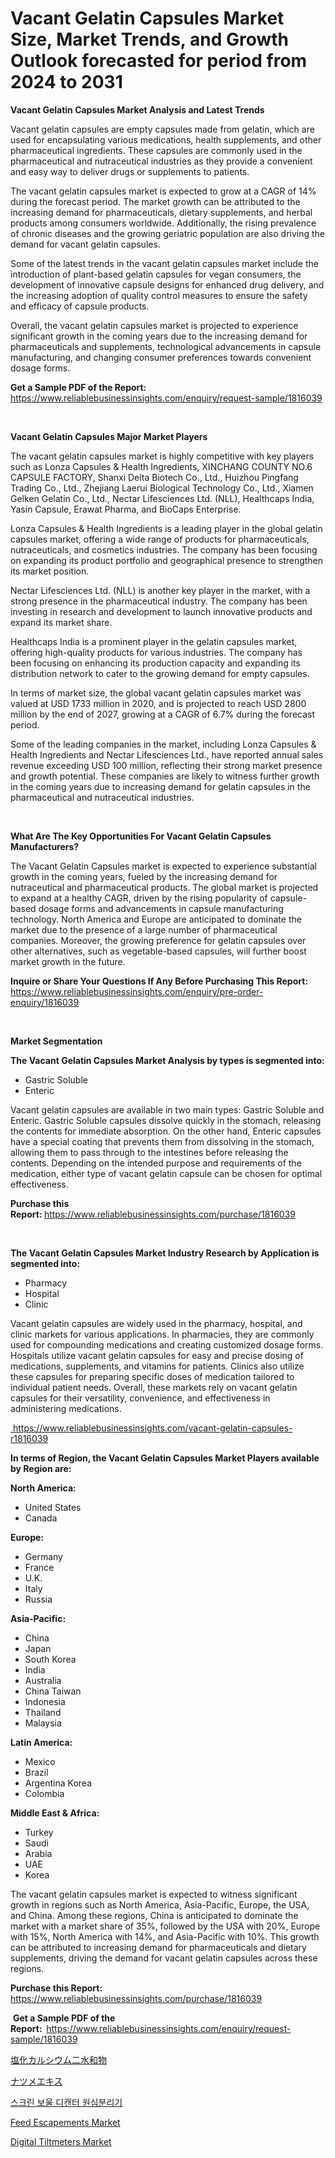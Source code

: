 <p><h1>Vacant Gelatin Capsules Market Size, Market Trends, and Growth Outlook forecasted for period from 2024 to 2031</h1></p><p><strong>Vacant Gelatin Capsules Market Analysis and Latest Trends</strong></p>
<p><p>Vacant gelatin capsules are empty capsules made from gelatin, which are used for encapsulating various medications, health supplements, and other pharmaceutical ingredients. These capsules are commonly used in the pharmaceutical and nutraceutical industries as they provide a convenient and easy way to deliver drugs or supplements to patients.</p><p>The vacant gelatin capsules market is expected to grow at a CAGR of 14% during the forecast period. The market growth can be attributed to the increasing demand for pharmaceuticals, dietary supplements, and herbal products among consumers worldwide. Additionally, the rising prevalence of chronic diseases and the growing geriatric population are also driving the demand for vacant gelatin capsules.</p><p>Some of the latest trends in the vacant gelatin capsules market include the introduction of plant-based gelatin capsules for vegan consumers, the development of innovative capsule designs for enhanced drug delivery, and the increasing adoption of quality control measures to ensure the safety and efficacy of capsule products.</p><p>Overall, the vacant gelatin capsules market is projected to experience significant growth in the coming years due to the increasing demand for pharmaceuticals and supplements, technological advancements in capsule manufacturing, and changing consumer preferences towards convenient dosage forms.</p></p>
<p><strong>Get a Sample PDF of the Report:&nbsp;</strong> <a href="https://www.reliablebusinessinsights.com/enquiry/request-sample/1816039">https://www.reliablebusinessinsights.com/enquiry/request-sample/1816039</a></p>
<p>&nbsp;</p>
<p><strong>Vacant Gelatin Capsules Major Market Players</strong></p>
<p><p>The vacant gelatin capsules market is highly competitive with key players such as Lonza Capsules & Health Ingredients, XINCHANG COUNTY NO.6 CAPSULE FACTORY, Shanxi Delta Biotech Co., Ltd., Huizhou Pingfang Trading Co., Ltd., Zhejiang Laerui Biological Technology Co., Ltd., Xiamen Gelken Gelatin Co., Ltd., Nectar Lifesciences Ltd. (NLL), Healthcaps India, Yasin Capsule, Erawat Pharma, and BioCaps Enterprise.</p><p>Lonza Capsules & Health Ingredients is a leading player in the global gelatin capsules market, offering a wide range of products for pharmaceuticals, nutraceuticals, and cosmetics industries. The company has been focusing on expanding its product portfolio and geographical presence to strengthen its market position. </p><p>Nectar Lifesciences Ltd. (NLL) is another key player in the market, with a strong presence in the pharmaceutical industry. The company has been investing in research and development to launch innovative products and expand its market share.</p><p>Healthcaps India is a prominent player in the gelatin capsules market, offering high-quality products for various industries. The company has been focusing on enhancing its production capacity and expanding its distribution network to cater to the growing demand for empty capsules.</p><p>In terms of market size, the global vacant gelatin capsules market was valued at USD 1733 million in 2020, and is projected to reach USD 2800 million by the end of 2027, growing at a CAGR of 6.7% during the forecast period.</p><p>Some of the leading companies in the market, including Lonza Capsules & Health Ingredients and Nectar Lifesciences Ltd., have reported annual sales revenue exceeding USD 100 million, reflecting their strong market presence and growth potential. These companies are likely to witness further growth in the coming years due to increasing demand for gelatin capsules in the pharmaceutical and nutraceutical industries.</p></p>
<p>&nbsp;</p>
<p><strong>What Are The Key Opportunities For Vacant Gelatin Capsules Manufacturers?</strong></p>
<p><p>The Vacant Gelatin Capsules market is expected to experience substantial growth in the coming years, fueled by the increasing demand for nutraceutical and pharmaceutical products. The global market is projected to expand at a healthy CAGR, driven by the rising popularity of capsule-based dosage forms and advancements in capsule manufacturing technology. North America and Europe are anticipated to dominate the market due to the presence of a large number of pharmaceutical companies. Moreover, the growing preference for gelatin capsules over other alternatives, such as vegetable-based capsules, will further boost market growth in the future.</p></p>
<p><strong>Inquire or Share Your Questions If Any Before Purchasing This Report:</strong> <a href="https://www.reliablebusinessinsights.com/enquiry/pre-order-enquiry/1816039">https://www.reliablebusinessinsights.com/enquiry/pre-order-enquiry/1816039</a></p>
<p>&nbsp;</p>
<p><strong>Market Segmentation</strong></p>
<p><strong>The Vacant Gelatin Capsules Market Analysis by types is segmented into:</strong></p>
<p><ul><li>Gastric Soluble</li><li>Enteric</li></ul></p>
<p><p>Vacant gelatin capsules are available in two main types: Gastric Soluble and Enteric. Gastric Soluble capsules dissolve quickly in the stomach, releasing the contents for immediate absorption. On the other hand, Enteric capsules have a special coating that prevents them from dissolving in the stomach, allowing them to pass through to the intestines before releasing the contents. Depending on the intended purpose and requirements of the medication, either type of vacant gelatin capsule can be chosen for optimal effectiveness.</p></p>
<p><strong>Purchase this Report:&nbsp;</strong><a href="https://www.reliablebusinessinsights.com/purchase/1816039">https://www.reliablebusinessinsights.com/purchase/1816039</a></p>
<p>&nbsp;</p>
<p><strong>The Vacant Gelatin Capsules Market Industry Research by Application is segmented into:</strong></p>
<p><ul><li>Pharmacy</li><li>Hospital</li><li>Clinic</li></ul></p>
<p><p>Vacant gelatin capsules are widely used in the pharmacy, hospital, and clinic markets for various applications. In pharmacies, they are commonly used for compounding medications and creating customized dosage forms. Hospitals utilize vacant gelatin capsules for easy and precise dosing of medications, supplements, and vitamins for patients. Clinics also utilize these capsules for preparing specific doses of medication tailored to individual patient needs. Overall, these markets rely on vacant gelatin capsules for their versatility, convenience, and effectiveness in administering medications.</p></p>
<p><a href="https://www.reliablebusinessinsights.com/vacant-gelatin-capsules-r1816039">&nbsp;https://www.reliablebusinessinsights.com/vacant-gelatin-capsules-r1816039</a></p>
<p><strong>In terms of Region, the Vacant Gelatin Capsules Market Players available by Region are:</strong></p>
<p>
    <p> <strong> North America: </strong>
        <ul>
            <li>United States</li>
            <li>Canada</li>
        </ul>
        </p> 
    <p> <strong> Europe: </strong>
        <ul>
            <li>Germany</li>
            <li>France</li>
            <li>U.K.</li>
            <li>Italy</li>
            <li>Russia</li>
        </ul>
        </p> 
    <p> <strong> Asia-Pacific: </strong>
        <ul>
            <li>China</li>
            <li>Japan</li>
            <li>South Korea</li>
            <li>India</li>
            <li>Australia</li>
            <li>China Taiwan</li>
            <li>Indonesia</li>
            <li>Thailand</li>
            <li>Malaysia</li>
        </ul>
        </p> 
    <p> <strong> Latin America: </strong>
        <ul>
            <li>Mexico</li>
            <li>Brazil</li>
            <li>Argentina Korea</li>
            <li>Colombia</li>
        </ul>
        </p> 
    <p> <strong> Middle East & Africa: </strong>
        <ul>
            <li>Turkey</li>
            <li>Saudi</li>
            <li>Arabia</li>
            <li>UAE</li>
            <li>Korea</li>
        </ul>
    </p>
    </p>
<p><p>The vacant gelatin capsules market is expected to witness significant growth in regions such as North America, Asia-Pacific, Europe, the USA, and China. Among these regions, China is anticipated to dominate the market with a market share of 35%, followed by the USA with 20%, Europe with 15%, North America with 14%, and Asia-Pacific with 10%. This growth can be attributed to increasing demand for pharmaceuticals and dietary supplements, driving the demand for vacant gelatin capsules across these regions.</p></p>
<p><strong>Purchase this Report: </strong><a href="https://www.reliablebusinessinsights.com/purchase/1816039">https://www.reliablebusinessinsights.com/purchase/1816039</a></p>
<p>&nbsp;<strong>Get a Sample PDF of the Report:&nbsp;&nbsp;</strong><a href="https://www.reliablebusinessinsights.com/enquiry/request-sample/1816039">https://www.reliablebusinessinsights.com/enquiry/request-sample/1816039</a></p>
<p><strong></strong></p>
<p><p><a href="https://github.com/Fatimaklein1/Market-Research-Report-List-1/blob/main/1940366168084.md">塩化カルシウム二水和物</a></p><p><a href="https://github.com/CloydAbbott2023/Market-Research-Report-List-2/blob/main/9988623168083.md">ナツメエキス</a></p><p><a href="https://github.com/rsg307664904/Market-Research-Report-List-2/blob/main/9230419181911.md">스크린 보울 디캔터 원심분리기</a></p><p><a href="https://github.com/maudAbbott7/Market-Research-Report-List-1/blob/main/feed-escapements-market.md">Feed Escapements Market</a></p><p><a href="https://github.com/mancsybtousav/Market-Research-Report-List-3/blob/main/digital-tiltmeters-market.md">Digital Tiltmeters Market</a></p></p>